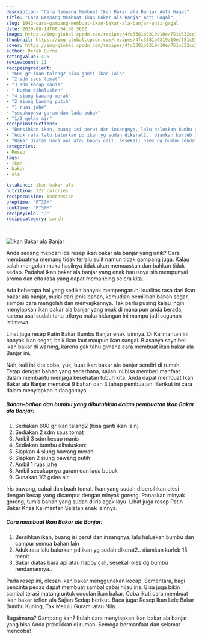 ```yaml
---
description: "Cara Gampang Membuat Ikan Bakar ala Banjar Anti Gagal"
title: "Cara Gampang Membuat Ikan Bakar ala Banjar Anti Gagal"
slug: 1942-cara-gampang-membuat-ikan-bakar-ala-banjar-anti-gagal
date: 2020-08-14T00:54:38.566Z
image: https://img-global.cpcdn.com/recipes/4fc3381b9319d10e/751x532cq70/ikan-bakar-ala-banjar-foto-resep-utama.jpg
thumbnail: https://img-global.cpcdn.com/recipes/4fc3381b9319d10e/751x532cq70/ikan-bakar-ala-banjar-foto-resep-utama.jpg
cover: https://img-global.cpcdn.com/recipes/4fc3381b9319d10e/751x532cq70/ikan-bakar-ala-banjar-foto-resep-utama.jpg
author: Derek Burns
ratingvalue: 4.5
reviewcount: 11
recipeingredient:
- "600 gr ikan talang2 bisa ganti ikan lain"
- "2 sdm saus tomat"
- "3 sdm kecap manis"
- " bumbu dihaluskan"
- "4 siung bawang merah"
- "2 siung bawang putih"
- "1 ruas jahe"
- "secukupnya garam dan lada bubuk"
- "1/2 gelas air"
recipeinstructions:
- "Bersihkan ikan, buang isi perut dan insangnya, lalu haluskan bumbu dan campur semua bahan lain"
- "Aduk rata lalu balurkan pd ikan yg sudah dikerat2.. diamkan kurleb 15 menit"
- "Bakar diatas bara api atau happy call, sesekali oles dg bumbu rendamannya.."
categories:
- Resep
tags:
- ikan
- bakar
- ala

katakunci: ikan bakar ala 
nutrition: 127 calories
recipecuisine: Indonesian
preptime: "PT33M"
cooktime: "PT50M"
recipeyield: "3"
recipecategory: Lunch

---
```



![Ikan Bakar ala Banjar](https://img-global.cpcdn.com/recipes/4fc3381b9319d10e/751x532cq70/ikan-bakar-ala-banjar-foto-resep-utama.jpg)

Anda sedang mencari ide resep ikan bakar ala banjar yang unik? Cara membuatnya memang tidak terlalu sulit namun tidak gampang juga. Kalau salah mengolah maka hasilnya tidak akan memuaskan dan bahkan tidak sedap. Padahal ikan bakar ala banjar yang enak harusnya sih mempunyai aroma dan cita rasa yang dapat memancing selera kita.

Ada beberapa hal yang sedikit banyak mempengaruhi kualitas rasa dari ikan bakar ala banjar, mulai dari jenis bahan, kemudian pemilihan bahan segar, sampai cara mengolah dan menyajikannya. Tak perlu pusing kalau ingin menyiapkan ikan bakar ala banjar yang enak di mana pun anda berada, karena asal sudah tahu triknya maka hidangan ini mampu jadi suguhan istimewa.

Lihat juga resep Patin Bakar Bumbu Banjar enak lainnya. Di Kalimantan ini banyak ikan segar, baik ikan laut maupun ikan sungai. Biasanya saya beli ikan bakar di warung, karena gak tahu gimana cara membuat ikan bakar ala Banjar ini.


Nah, kali ini kita coba, yuk, buat ikan bakar ala banjar sendiri di rumah. Tetap dengan bahan yang sederhana, sajian ini bisa memberi manfaat dalam membantu menjaga kesehatan tubuh kita. Anda dapat membuat Ikan Bakar ala Banjar memakai 9 bahan dan 3 tahap pembuatan. Berikut ini cara dalam menyiapkan hidangannya.

<!--inarticleads1-->

##### Bahan-bahan dan bumbu yang dibutuhkan dalam pembuatan Ikan Bakar ala Banjar:

1. Sediakan 600 gr ikan talang2 (bisa ganti ikan lain)
1. Sediakan 2 sdm saus tomat
1. Ambil 3 sdm kecap manis
1. Sediakan  bumbu dihaluskan:
1. Siapkan 4 siung bawang merah
1. Siapkan 2 siung bawang putih
1. Ambil 1 ruas jahe
1. Ambil secukupnya garam dan lada bubuk
1. Gunakan 1/2 gelas air


Iris bawang, cabai dan buah tomat. Ikan yang sudah dibersihkan olesi dengan kecap yang dicampur dengan minyak goreng. Panaskan minyak goreng, tumis bahan yang sudah diiris agak layu. Lihat juga resep Patin Bakar Khas Kalimantan Selatan enak lainnya. 

<!--inarticleads2-->

##### Cara membuat Ikan Bakar ala Banjar:

1. Bersihkan ikan, buang isi perut dan insangnya, lalu haluskan bumbu dan campur semua bahan lain
1. Aduk rata lalu balurkan pd ikan yg sudah dikerat2.. diamkan kurleb 15 menit
1. Bakar diatas bara api atau happy call, sesekali oles dg bumbu rendamannya..


Pada resep ini, olesan ikan bakar menggunakan kecap. Sementara, bagi pencinta pedas dapat membuat sambal cabai hijau iris. Bisa juga bikin sambal terasi matang untuk cocolan ikan bakar. Coba ikuti cara membuat ikan bakar teflon ala Sajian Sedap berikut. Baca juga: Resep Ikan Lele Bakar Bumbu Kuning, Tak Melulu Gurami atau Nila. 

Bagaimana? Gampang kan? Itulah cara menyiapkan ikan bakar ala banjar yang bisa Anda praktikkan di rumah. Semoga bermanfaat dan selamat mencoba!
